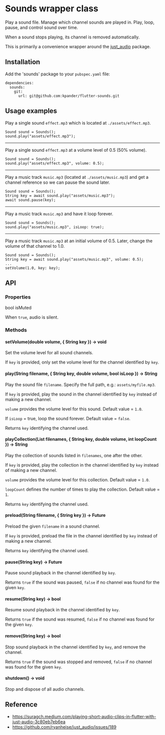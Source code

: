 # Sounds wrapper class

Play a sound file. Manage which channel sounds are played in. Play, loop, pause, and control sound over time.

When a sound stops playing, its channel is removed automatically.

This is primarily a convenience wrapper around the [just_audio](https://pub.dev/packages/just_audio) package.


## Installation

Add the 'sounds' package to your `pubspec.yaml` file:

```
dependencies:
  sounds:
    git:
      url: git@github.com:kpander/flutter-sounds.git
```


## Usage examples

Play a single sound `effect.mp3` which is located at `./assets/effect.mp3`.

```
Sound sound = Sounds();
sound.play("assets/effect.mp3");
```

---

Play a single sound `effect.mp3` at a volume level of 0.5 (50% volume).

```
Sound sound = Sounds();
sound.play("assets/effect.mp3", volume: 0.5);
```

---

Play a music track `music.mp3` (located at `./assets/music.mp3`) and get a channel reference so we can pause the sound later.

```
Sound sound = Sounds();
String key = await sound.play("assets/music.mp3");
await sound.pause(key);
```

---

Play a music track `music.mp3` and have it loop forever.

```
Sound sound = Sounds();
sound.play("assets/music.mp3", isLoop: true);
```

---

Play a music track `music.mp3` at an initial volume of 0.5. Later, change the volume of that channel to 1.0.

```
Sound sound = Sounds();
String key = await sound.play("assets/music.mp3", volume: 0.5);
...
setVolume(1.0, key: key);
```


## API

### Properties

bool isMuted

When `true`, audio is silent.


### Methods

#### setVolume(double volume, { String key }) -> void

Set the volume level for all sound channels.

If `key` is provided, only set the volume level for the channel identified by `key`.


#### play(String filename, { String key, double volume, bool isLoop }) -> String

Play the sound file `filename`. Specify the full path, e.g.: `assets/myfile.mp3`.

If `key` is provided, play the sound in the channel identified by `key` instead of making a new channel.

`volume` provides the volume level for this sound. Default value = `1.0`.

If `isLoop` = true, loop the sound forever. Default value = `false`.

Returns `key` identifying the channel used.


#### playCollection(List<String> filenames, { String key, double volume, int loopCount }) -> String

Play the collection of sounds listed in `filenames`, one after the other.

If `key` is provided, play the collection in the channel identified by `key` instead of making a new channel.

`volume` provides the volume level for this collection. Default value = `1.0`.

`loopCount` defines the number of times to play the collection. Default value = `1`.

Returns `key` identifying the channel used.


#### preload(String filename, { String key }) -> Future<String>

Preload the given `filename` in a sound channel.

If `key` is provided, preload the file in the channel identified by `key` instead of making a new channel.

Returns `key` identifying the channel used.


#### pause(String key) -> Future<bool>

Pause sound playback in the channel identified by `key`.

Returns `true` if the sound was paused, `false` if no channel was found for the given `key`.


#### resume(String key) -> bool

Resume sound playback in the channel identified by `key`.

Returns `true` if the sound was resumed, `false` if no channel was found for the given `key`.


#### remove(String key) -> bool

Stop sound playback in the channel identified by `key`, and remove the channel.

Returns `true` if the sound was stopped and removed, `false` if no channel was found for the given `key`.


#### shutdown() -> void

Stop and dispose of all audio channels.


## Reference

  - https://suragch.medium.com/playing-short-audio-clips-in-flutter-with-just-audio-3c80eb7eb6ea
  - https://github.com/ryanheise/just_audio/issues/189


